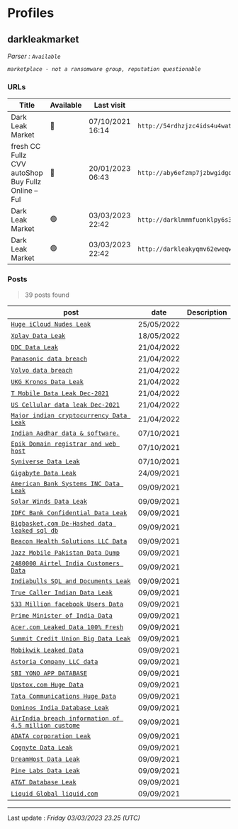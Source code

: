 # Profiles

## **darkleakmarket**


_Parser : `Available`_

_`marketplace - not a ransomware group, reputation questionable`_

### URLs
| Title | Available | Last visit | fqdn | Screenshot 
|---|---|---|---|---|
| Dark Leak Market | 🔴 | 07/10/2021 16:14 | `http://54rdhzjzc4ids4u4wata4zr4ywfon5wpz2ml4q3avelgadpvmdal2vqd.onion` | ❌ | 
| fresh CC Fullz CVV autoShop Buy Fullz Online – Ful | 🔴 | 20/01/2023 06:43 | `http://aby6efzmp7jzbwgidgqc6ghxi2vwpo6d7eaood5xuoxutrfofsmzcjqd.onion` | <a href="https://www.ransomware.live/screenshots/aby6efzmp7jzbwgidgqc6ghxi2vwpo6d7eaood5xuoxutrfofsmzcjqd-onion.png" target=_blank>📸</a> | 
| Dark Leak Market | 🟢 | 03/03/2023 22:42 | `http://darklmmmfuonklpy6s3tmvk5mrcdi7iapaw6eka45esmoryiiuug6aid.onion` | <a href="https://www.ransomware.live/screenshots/darklmmmfuonklpy6s3tmvk5mrcdi7iapaw6eka45esmoryiiuug6aid-onion.png" target=_blank>📸</a> | 
| Dark Leak Market | 🟢 | 03/03/2023 22:42 | `http://darkleakyqmv62eweqwy4dnhaijg4m4dkburo73pzuqfdumcntqdokyd.onion` | <a href="https://www.ransomware.live/screenshots/darkleakyqmv62eweqwy4dnhaijg4m4dkburo73pzuqfdumcntqdokyd-onion.png" target=_blank>📸</a> | 

### Posts

> 39 posts found

| post | date | Description
|---|---|---|
| [`Huge iCloud Nudes Leak`](https://google.com/search?q=Huge+iCloud+Nudes+Leak) | 25/05/2022 |   |
| [`Xplay Data Leak`](https://google.com/search?q=Xplay+Data+Leak) | 18/05/2022 |   |
| [`DDC Data Leak`](https://google.com/search?q=DDC+Data+Leak) | 21/04/2022 |   |
| [`Panasonic data breach`](https://google.com/search?q=Panasonic+data+breach) | 21/04/2022 |   |
| [`Volvo data breach`](https://google.com/search?q=Volvo+data+breach) | 21/04/2022 |   |
| [`UKG Kronos Data Leak`](https://google.com/search?q=UKG+Kronos+Data+Leak) | 21/04/2022 |   |
| [`T Mobile Data Leak Dec-2021`](https://google.com/search?q=T+Mobile+Data+Leak+Dec-2021) | 21/04/2022 |   |
| [`US Cellular data leak Dec-2021`](https://google.com/search?q=US+Cellular+data+leak+Dec-2021) | 21/04/2022 |   |
| [`Major indian cryptocurrency Data Leak`](https://google.com/search?q=Major+indian+cryptocurrency+Data+Leak) | 21/04/2022 |   |
| [`Indian Aadhar data & software.`](https://google.com/search?q=Indian+Aadhar+data+%26+software.) | 07/10/2021 |   |
| [`Epik Domain registrar and web host`](https://google.com/search?q=Epik+Domain+registrar+and+web+host) | 07/10/2021 |   |
| [`Syniverse Data Leak`](https://google.com/search?q=Syniverse+Data+Leak) | 07/10/2021 |   |
| [`Gigabyte Data Leak`](https://google.com/search?q=Gigabyte+Data+Leak) | 24/09/2021 |   |
| [`American Bank Systems INC Data Leak`](https://google.com/search?q=American+Bank+Systems+INC+Data+Leak) | 09/09/2021 |   |
| [`Solar Winds Data Leak`](https://google.com/search?q=Solar+Winds+Data+Leak) | 09/09/2021 |   |
| [`IDFC Bank Confidential Data Leak`](https://google.com/search?q=IDFC+Bank+Confidential+Data+Leak) | 09/09/2021 |   |
| [`Bigbasket.com De-Hashed data leaked sql db`](https://google.com/search?q=Bigbasket.com+De-Hashed+data+leaked+sql+db) | 09/09/2021 |   |
| [`Beacon Health Solutions LLC Data`](https://google.com/search?q=Beacon+Health+Solutions+LLC+Data) | 09/09/2021 |   |
| [`Jazz Mobile Pakistan Data Dump`](https://google.com/search?q=Jazz+Mobile+Pakistan+Data+Dump) | 09/09/2021 |   |
| [`2480000 Airtel India Customers Data`](https://google.com/search?q=2480000+Airtel+India+Customers+Data) | 09/09/2021 |   |
| [`Indiabulls SQL and Documents Leak`](https://google.com/search?q=Indiabulls+SQL+and+Documents+Leak) | 09/09/2021 |   |
| [`True Caller Indian Data Leak`](https://google.com/search?q=True+Caller+Indian+Data+Leak) | 09/09/2021 |   |
| [`533 Million facebook Users Data`](https://google.com/search?q=533+Million+facebook+Users+Data) | 09/09/2021 |   |
| [`Prime Minister of India Data`](https://google.com/search?q=Prime+Minister+of+India+Data) | 09/09/2021 |   |
| [`Acer.com Leaked Data 100% Fresh`](https://google.com/search?q=Acer.com+Leaked+Data+100%25+Fresh) | 09/09/2021 |   |
| [`Summit Credit Union Big Data Leak`](https://google.com/search?q=Summit+Credit+Union+Big+Data+Leak) | 09/09/2021 |   |
| [`Mobikwik Leaked Data`](https://google.com/search?q=Mobikwik+Leaked+Data) | 09/09/2021 |   |
| [`Astoria Company LLC data`](https://google.com/search?q=Astoria+Company+LLC+data) | 09/09/2021 |   |
| [`SBI YONO APP DATABASE`](https://google.com/search?q=SBI+YONO+APP+DATABASE) | 09/09/2021 |   |
| [`Upstox.com Huge Data`](https://google.com/search?q=Upstox.com+Huge+Data) | 09/09/2021 |   |
| [`Tata Communications Huge Data`](https://google.com/search?q=Tata+Communications+Huge+Data) | 09/09/2021 |   |
| [`Dominos India Database Leak`](https://google.com/search?q=Dominos+India+Database+Leak) | 09/09/2021 |   |
| [`AirIndia breach information of 4.5 million custome`](https://google.com/search?q=AirIndia+breach+information+of+4.5+million+custome) | 09/09/2021 |   |
| [`ADATA corporation Leak`](https://google.com/search?q=ADATA+corporation+Leak) | 09/09/2021 |   |
| [`Cognyte Data Leak`](https://google.com/search?q=Cognyte+Data+Leak) | 09/09/2021 |   |
| [`DreamHost Data Leak`](https://google.com/search?q=DreamHost+Data+Leak) | 09/09/2021 |   |
| [`Pine Labs Data Leak`](https://google.com/search?q=Pine+Labs+Data+Leak) | 09/09/2021 |   |
| [`AT&T Database Leak`](https://google.com/search?q=AT%26T+Database+Leak) | 09/09/2021 |   |
| [`Liquid Global liquid.com`](https://google.com/search?q=Liquid+Global+liquid.com) | 09/09/2021 |   |

 --- 


Last update : _Friday 03/03/2023 23.25 (UTC)_
